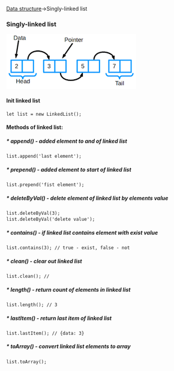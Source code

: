 [Data structure](https://github.com/rodiosheek/data-structures)->Singly-linked list

### Singly-linked list
![Singly-linked list](https://github.com/rodiosheek/data-structures/blob/Unit_test_linked_list/src/lib/data-structure/linked-list/images.png)

#### Init linked list
```
let list = new LinkedList();
```
#### Methods of linked list:
##### * append() - added element to and of linked list
```
list.append('last element');
```
##### * prepend() - added element to start of linked list
```
list.prepend('fist element');
```
##### * deleteByVal() - delete element of linked list by elements value
```
list.deleteByVal(3);
list.deleteByVal('delete value');
```
##### * contains() - if linked list contains element with exist value
```
list.contains(3); // true - exist, false - not
```
##### * clean() - clear out linked list
```
list.clean(); // 
```
##### * length() - return count of elements in linked list 
```
list.length(); // 3
```
##### * lastItem() - return last item of linked list 
```
list.lastItem(); // {data: 3} 
```
##### * toArray() - convert linked list elements to array
```
list.toArray();
```